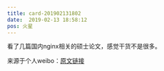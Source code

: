 ```yaml
---
title: card-201902131802
date:  2019-02-13 18:58:12
pos: 火星
---
```

看了几篇国内nginx相关的硕士论文，感觉干货不是很多。 

来源于个人weibo：[原文链接](https://m.weibo.cn/status/HguCA7wB2?mblogid=HguCA7wB2)